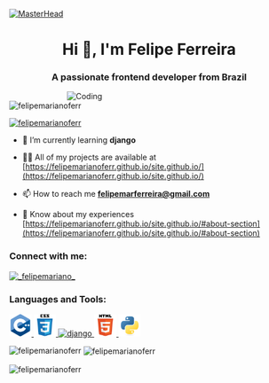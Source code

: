[![MasterHead](https://https://user-images.githubusercontent.com/74038190/241765440-80728820-e06b-4f96-9c9e-9df46f0cc0a5.gif)](https://rishavchanda.io)
<h1 align="center">Hi 👋, I'm Felipe Ferreira</h1>
<h3 align="center">A passionate frontend developer from Brazil</h3>
<img align="right" alt="Coding" width="400" src="https://i.pinimg.com/originals/59/87/1c/59871c7fb4ca4d906e9ef1f4566cd378.gif">

<p align="left"> <img src="https://komarev.com/ghpvc/?username=felipemarianoferr&label=Profile%20views&color=0e75b6&style=flat" alt="felipemarianoferr" /> </p>

<p align="left"> <a href="https://github.com/ryo-ma/github-profile-trophy"><img src="https://github-profile-trophy.vercel.app/?username=felipemarianoferr" alt="felipemarianoferr" /></a> </p>

- 🌱 I’m currently learning **django**

- 👨‍💻 All of my projects are available at [https://felipemarianoferr.github.io/site.github.io/](https://felipemarianoferr.github.io/site.github.io/)

- 📫 How to reach me **felipemarferreira@gmail.com**

- 📄 Know about my experiences [https://felipemarianoferr.github.io/site.github.io/#about-section](https://felipemarianoferr.github.io/site.github.io/#about-section)

<h3 align="left">Connect with me:</h3>
<p align="left">
<a href="https://instagram.com/_felipemariano_" target="blank"><img align="center" src="https://raw.githubusercontent.com/rahuldkjain/github-profile-readme-generator/master/src/images/icons/Social/instagram.svg" alt="_felipemariano_" height="30" width="40" /></a>
</p>

<h3 align="left">Languages and Tools:</h3>
<p align="left"> <a href="https://www.w3schools.com/cpp/" target="_blank" rel="noreferrer"> <img src="https://raw.githubusercontent.com/devicons/devicon/master/icons/cplusplus/cplusplus-original.svg" alt="cplusplus" width="40" height="40"/> </a> <a href="https://www.w3schools.com/css/" target="_blank" rel="noreferrer"> <img src="https://raw.githubusercontent.com/devicons/devicon/master/icons/css3/css3-original-wordmark.svg" alt="css3" width="40" height="40"/> </a> <a href="https://www.djangoproject.com/" target="_blank" rel="noreferrer"> <img src="https://cdn.worldvectorlogo.com/logos/django.svg" alt="django" width="40" height="40"/> </a> <a href="https://www.w3.org/html/" target="_blank" rel="noreferrer"> <img src="https://raw.githubusercontent.com/devicons/devicon/master/icons/html5/html5-original-wordmark.svg" alt="html5" width="40" height="40"/> </a> <a href="https://www.python.org" target="_blank" rel="noreferrer"> <img src="https://raw.githubusercontent.com/devicons/devicon/master/icons/python/python-original.svg" alt="python" width="40" height="40"/> </a> </p>

<p><img align="left" src="https://github-readme-stats.vercel.app/api/top-langs?username=felipemarianoferr&show_icons=true&locale=en&layout=compact" alt="felipemarianoferr" /></p>

<p>&nbsp;<img align="center" src="https://github-readme-stats.vercel.app/api?username=felipemarianoferr&show_icons=true&locale=en" alt="felipemarianoferr" /></p>

<p><img align="center" src="https://github-readme-streak-stats.herokuapp.com/?user=felipemarianoferr&" alt="felipemarianoferr" /></p>
